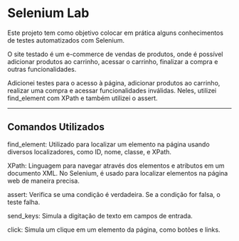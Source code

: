 <!DOCTYPE html>
<html lang="pt-BR">
<head>
    <meta charset="UTF-8">
    <meta name="viewport" content="width=device-width, initial-scale=1.0">
    <title>README - Selenium Lab</title>
</head>
<body>
    <h1>Selenium Lab</h1>
    <p>Este projeto tem como objetivo colocar em prática alguns conhecimentos de testes automatizados com Selenium.</p>
    <p>O site testado é um e-commerce de vendas de produtos, onde é possível adicionar produtos ao carrinho, acessar o carrinho, finalizar a compra e outras funcionalidades.</p>
    <p>Adicionei testes para o acesso à página, adicionar produtos ao carrinho, realizar uma compra e acessar funcionalidades inválidas. Neles, utilizei find_element com XPath e também utilizei o assert.</p>
    <hr>
    <h2>Comandos Utilizados</h2>
    <p>find_element: Utilizado para localizar um elemento na página usando diversos localizadores, como ID, nome, classe, e XPath.</p>
    <p>XPath: Linguagem para navegar através dos elementos e atributos em um documento XML. No Selenium, é usado para localizar elementos na página web de maneira precisa.</p>
    <p>assert: Verifica se uma condição é verdadeira. Se a condição for falsa, o teste falha.</p>
    <p>send_keys: Simula a digitação de texto em campos de entrada.</p>
    <p>click: Simula um clique em um elemento da página, como botões e links.</p>
</body>
</html>